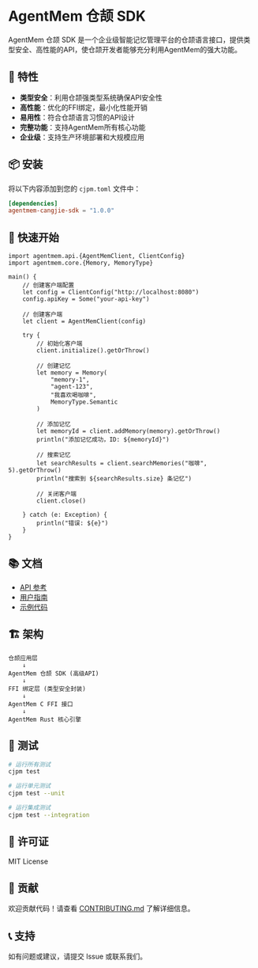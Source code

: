 # AgentMem 仓颉 SDK

AgentMem 仓颉 SDK 是一个企业级智能记忆管理平台的仓颉语言接口，提供类型安全、高性能的API，使仓颉开发者能够充分利用AgentMem的强大功能。

## 🚀 特性

- **类型安全**：利用仓颉强类型系统确保API安全性
- **高性能**：优化的FFI绑定，最小化性能开销
- **易用性**：符合仓颉语言习惯的API设计
- **完整功能**：支持AgentMem所有核心功能
- **企业级**：支持生产环境部署和大规模应用

## 📦 安装

将以下内容添加到您的 `cjpm.toml` 文件中：

```toml
[dependencies]
agentmem-cangjie-sdk = "1.0.0"
```

## 🔧 快速开始

```cangjie
import agentmem.api.{AgentMemClient, ClientConfig}
import agentmem.core.{Memory, MemoryType}

main() {
    // 创建客户端配置
    let config = ClientConfig("http://localhost:8080")
    config.apiKey = Some("your-api-key")
    
    // 创建客户端
    let client = AgentMemClient(config)
    
    try {
        // 初始化客户端
        client.initialize().getOrThrow()
        
        // 创建记忆
        let memory = Memory(
            "memory-1",
            "agent-123", 
            "我喜欢喝咖啡",
            MemoryType.Semantic
        )
        
        // 添加记忆
        let memoryId = client.addMemory(memory).getOrThrow()
        println("添加记忆成功，ID: ${memoryId}")
        
        // 搜索记忆
        let searchResults = client.searchMemories("咖啡", 5).getOrThrow()
        println("搜索到 ${searchResults.size} 条记忆")
        
        // 关闭客户端
        client.close()
        
    } catch (e: Exception) {
        println("错误: ${e}")
    }
}
```

## 📚 文档

- [API 参考](docs/api_reference.md)
- [用户指南](docs/user_guide.md)
- [示例代码](docs/examples.md)

## 🏗️ 架构

```
仓颉应用层
    ↓
AgentMem 仓颉 SDK (高级API)
    ↓
FFI 绑定层 (类型安全封装)
    ↓
AgentMem C FFI 接口
    ↓
AgentMem Rust 核心引擎
```

## 🧪 测试

```bash
# 运行所有测试
cjpm test

# 运行单元测试
cjpm test --unit

# 运行集成测试
cjpm test --integration
```

## 📄 许可证

MIT License

## 🤝 贡献

欢迎贡献代码！请查看 [CONTRIBUTING.md](CONTRIBUTING.md) 了解详细信息。

## 📞 支持

如有问题或建议，请提交 Issue 或联系我们。
